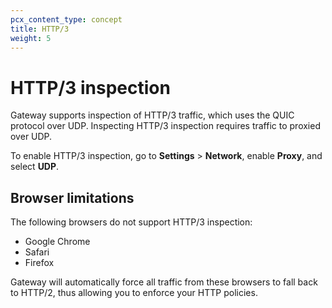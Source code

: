```yaml
---
pcx_content_type: concept
title: HTTP/3
weight: 5
---
```


# HTTP/3 inspection

Gateway supports inspection of HTTP/3 traffic, which uses the QUIC protocol over UDP. Inspecting HTTP/3 inspection requires traffic to proxied over UDP.

To enable HTTP/3 inspection, go to **Settings** > **Network**, enable **Proxy**, and select **UDP**.

## Browser limitations

The following browsers do not support HTTP/3 inspection:

- Google Chrome
- Safari
- Firefox

Gateway will automatically force all traffic from these browsers to fall back to HTTP/2, thus allowing you to enforce your HTTP policies.
